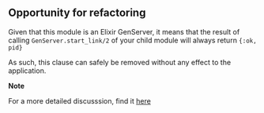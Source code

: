 ## Opportunity for refactoring

Given that this module is an Elixir GenServer, it means that the result of calling `GenServer.start_link/2` of your child module will always return `{:ok, pid}`

As such, this clause can safely be removed without any effect to the application.

**Note**

For a more detailed discusssion, find it [here](https://elixirforum.com/t/how-to-return-extra-information-when-starting-a-genserver/13942)

